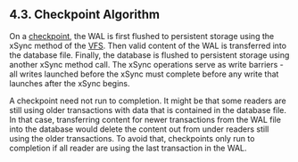 ## 4\.3\. Checkpoint Algorithm


On a [checkpoint](wal.html#ckpt), the WAL is first flushed to persistent storage using
the xSync method of the [VFS](c3ref/io_methods.html). 
Then valid content of the WAL is transferred into the database file.
Finally, the database is flushed to persistent storage using another
xSync method call.
The xSync operations serve as write barriers \- all writes launched
before the xSync must complete before any write that launches after the
xSync begins.


A checkpoint need not run to completion. It might be that some
readers are still using older transactions with data that is contained
in the database file. In that case, transferring content for newer
transactions from the WAL file into the database would delete the content
out from under readers still using the older transactions. To avoid that,
checkpoints only run to completion if all reader are using the
last transaction in the WAL.




